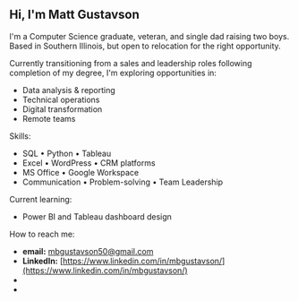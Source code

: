 ## Hi, I'm Matt Gustavson

I'm a Computer Science graduate, veteran, and single dad raising two boys. 
Based in Southern Illinois, but open to relocation for the right opportunity.

Currently transitioning from a sales and leadership roles following completion of my degree, I'm exploring opportunities in:
- Data analysis & reporting
- Technical operations
- Digital transformation
- Remote teams

Skills:
- SQL • Python • Tableau
- Excel • WordPress • CRM platforms
- MS Office • Google Workspace
- Communication • Problem-solving • Team Leadership

Current learning:
- Power BI and Tableau dashboard design

How to reach me:
- **email:** mbgustavson50@gmail.com
- **LinkedIn:** [https://www.linkedin.com/in/mbgustavson/](https://www.linkedin.com/in/mbgustavson/)
- 
- 
<!--
**mattg-ccc/mattg-ccc** is a ✨ _special_ ✨ repository because its `README.md` (this file) appears on your GitHub profile.

Here are some ideas to get you started:

- 🔭 I’m currently working on ...
- 🌱 I’m currently learning ...
- 👯 I’m looking to collaborate on ...
- 🤔 I’m looking for help with ...
- 💬 Ask me about ...
- 📫 How to reach me: ...
- 😄 Pronouns: ...
- ⚡ Fun fact: ...
-->
